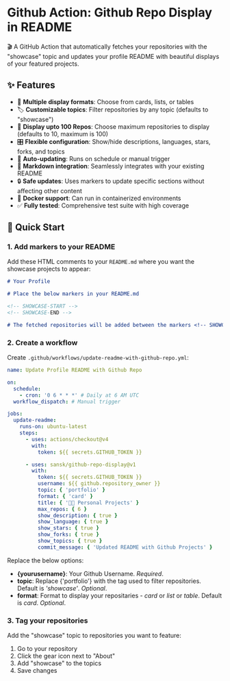 # Github Action: Github Repo Display in README

🎬 A GitHub Action that automatically fetches your repositories with the "showcase" topic and updates your profile README with beautiful displays of your featured projects.

## ✨ Features

- 🎨 **Multiple display formats**: Choose from cards, lists, or tables
- 🏷️ **Customizable topics**: Filter repositories by any topic (defaults to "showcase")
- 👑 **Display upto 100 Repos**: Choose maximum repositories to display (defaults to 10, maximum is 100)
- 🎛️ **Flexible configuration**: Show/hide descriptions, languages, stars, forks, and topics
- 🚀 **Auto-updating**: Runs on schedule or manual trigger
- 📝 **Markdown integration**: Seamlessly integrates with your existing README
- 🔒 **Safe updates**: Uses markers to update specific sections without affecting other content
- 🐳 **Docker support**: Can run in containerized environments
- ✅ **Fully tested**: Comprehensive test suite with high coverage

## 🚀 Quick Start

### 1. Add markers to your README

Add these HTML comments to your `README.md` where you want the showcase projects to appear:

```markdown
# Your Profile

# Place the below markers in your README.md

<!-- SHOWCASE-START -->
<!-- SHOWCASE-END -->

# The fetched repositories will be added between the markers <!-- SHOWCASE-START --> and <!-- SHOWCASE-END -->
```

### 2. Create a workflow

Create `.github/workflows/update-readme-with-github-repo.yml`:

```yaml
name: Update Profile README with Github Repo

on:
  schedule:
    - cron: '0 6 * * *' # Daily at 6 AM UTC
  workflow_dispatch: # Manual trigger

jobs:
  update-readme:
    runs-on: ubuntu-latest
    steps:
      - uses: actions/checkout@v4
        with:
          token: ${{ secrets.GITHUB_TOKEN }}

      - uses: sansk/github-repo-display@v1
        with:
          token: ${{ secrets.GITHUB_TOKEN }}
          username: ${{ github.repository_owner }}
          topic: { 'portfolio' }
          format: { 'card' }
          title: { '🧑‍💻 Personal Projects' }
          max_repos: { 6 }
          show_description: { true }
          show_language: { true }
          show_stars: { true }
          show_forks: { true }
          show_topics: { true }
          commit_message: { 'Updated README with Github Projects' }
```

Replace the below options:

- **{yourusername}**: Your Github Username. _Required_.
- **topic**: Replace {'portfolio'} with the tag used to filter repositories. Default is _'showcase'_. _Optional_.
- **format**: Format to display your repositaries - _card_ or _list_ or _table_. Default is _card_. _Optional_.

### 3. Tag your repositories

Add the "showcase" topic to repositories you want to feature:

1. Go to your repository
2. Click the gear icon next to "About"
3. Add "showcase" to the topics
4. Save changes
